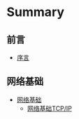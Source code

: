 # Summary

## 前言

* [序言](README.md)

## 网络基础

  *  [网络基础](network/summary.md)
      *  [网络基础TCP/IP](network/TCP_IP.md)

